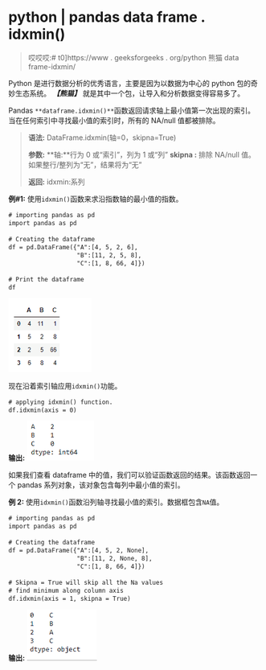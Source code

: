 # python | pandas data frame . idxmin()

> 哎哎哎:# t0]https://www . geeksforgeeks . org/python 熊猫 data frame-idxmin/

Python 是进行数据分析的优秀语言，主要是因为以数据为中心的 python 包的奇妙生态系统。 ***【熊猫】*** 就是其中一个包，让导入和分析数据变得容易多了。

Pandas `**dataframe.idxmin()**`函数返回请求轴上最小值第一次出现的索引。当在任何索引中寻找最小值的索引时，所有的 NA/null 值都被排除。

> **语法:** DataFrame.idxmin(轴=0，skipna=True)
> 
> **参数:**
> **轴:**行为 0 或“索引”，列为 1 或“列”
> **skipna :** 排除 NA/null 值。如果整行/整列为“无”，结果将为“无”
> 
> **返回:** idxmin:系列

**例#1:** 使用`idxmin()`函数来求沿指数轴的最小值的指数。

```
# importing pandas as pd
import pandas as pd

# Creating the dataframe 
df = pd.DataFrame({"A":[4, 5, 2, 6],
                   "B":[11, 2, 5, 8],
                   "C":[1, 8, 66, 4]})

# Print the dataframe
df
```

![](img/7592e03106834b443a4106efd18896dc.png)

现在沿着索引轴应用`idxmin()`功能。

```
# applying idxmin() function.
df.idxmin(axis = 0)
```

**输出:**
![](img/0edbd0c290ce2b3347a8e267c195d946.png)

如果我们查看 dataframe 中的值，我们可以验证函数返回的结果。该函数返回一个 pandas 系列对象，该对象包含每列中最小值的索引。

**例 2:** 使用`idxmin()`函数沿列轴寻找最小值的索引。数据框包含`NA`值。

```
# importing pandas as pd
import pandas as pd

# Creating the dataframe 
df = pd.DataFrame({"A":[4, 5, 2, None], 
                   "B":[11, 2, None, 8], 
                   "C":[1, 8, 66, 4]})

# Skipna = True will skip all the Na values
# find minimum along column axis
df.idxmin(axis = 1, skipna = True)
```

**输出:**
![](img/36e590c820166eecb17a7ceeb167f2ed.png)